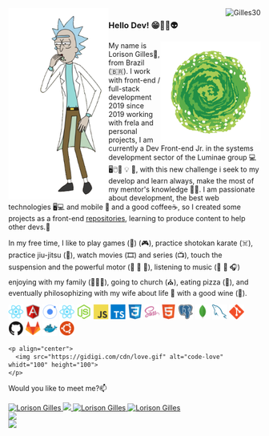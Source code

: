 
<img align='right' src = "https://komarev.com/ghpvc/?username=Gilles30" alt = "Gilles30" />

  
 <img align='left' src="https://raw.githubusercontent.com/Elyabe/Elyabe/master/images/rick-dancing.gif" width='200'>

### Hello Dev! 😁🖖🏻👽
<p>
<img align='right' src="https://raw.githubusercontent.com/Elyabe/elyabe/master/images/portal-3.gif" width='200'>

My name is Lorison Gilles🚀, from Brazil (🇧🇷). I work with front-end / full-stack development 2019 since 2019 working with frela and personal projects, I am currently a Dev Front-end Jr. in the systems development sector of the Luminae group 💻🖥🖱🔭 💡 🔌, with this new challenge i seek to my develop and learn always, make the most of my mentor's knowledge 🏪🏬. I am passionate about development, the best web technologies 🖥️💻 and mobile 📱 and a good coffee☕, so I created some projects as a front-end [repositories](https://github.com/Gilles30?tab=repositories), learning to produce content to help other devs.💬

In my free time, I like to play games (👾) (🎮), practice shotokan karate (☠️), practice jiu-jitsu (👻), watch movies (🎞️) and series (📺), touch the suspension and the powerful motor (🚗 💨 🚓), listening to music (🎵 🎻 🎧) enjoying with my family (👨‍👩‍👦), going to church (⛪), eating pizza (🍕), and eventually philosophizing with my wife about life 🏡 with a good wine (🍷).
</p>

<p>
  <row>
    <img src="./img/react-original.svg" alt="react" width="30" height="30"/>
    <img src="./img/angularjs-original.svg" alt="angularjs" width="30" height="30"/>
    <img src="./img/ionic-original.svg" alt="ionic" width="30" height="30"/>
    <img src="./img/react-original.svg" alt="rectnative" width="30" height="30"/>
    <img src="./img/nodejs-original.svg" alt="nodejs" width="30" height="30"/>
    <img src="./img/javascript-original.svg" alt="javascript" width="30" height="30"/>
    <img src="./img/typescript-original.svg" alt="typescript" width="30" height="30"/>
    <img src="./img/css3-original.svg" alt="css3"  width="30" height="30"/>
    <img src="./img/sass-original.svg" alt="sass"  width="30" height="30"/>
    <img src="./img/html5-original.svg" alt="html5"  width="30" height="30"/>
    <img src="./img/postgresql-original.svg" alt="postgresql" width="30" height="30"/>
    <img src="./img/mongodb-original.svg" alt="mongodb" width="30" height="30"/>
    <img src="./img/mysql-original.svg" alt="mysql" width="30" height="30"/>
    <img src="./img/git-original.svg" alt="git" width="30" height="30"/>
    <img src="./img/github-original.svg" alt="github" width="30" height="30"/>
    <img src="./img/gitlab-original.svg" alt="gitlab" width="30" height="30"/>
    <img src="./img/docker-original.svg" alt="docker" width="30" height="30"/>
    <img src="./img/ubuntu-plain.svg" alt="ubuntu" width="30" height="30"/>
    
    <p align="center">
      <img src="https://gidigi.com/cdn/love.gif" alt="code-love" whidt="100" height="100">
    </p>
  </row>
</p>

Would you like to meet me?📫

<a href="https://www.linkedin.com/in/lorison-gilles/">
  <img alt="Lorison Gilles" src="https://img.shields.io/badge/-LorisonGilles-8257E5?style=flat&logo=Linkedin&logoColor=white" />
</a>
<a aria-label="Completed" href="https://app.rocketseat.com.br/me/lorison-gilles-02226">
  <img src="https://img.shields.io/badge/Profile%20RocketSeat-GoStack%2013.0-8257E5?logo=data:image/png;base64,iVBORw0KGgoAAAANSUhEUgAAABAAAAAQCAMAAAAoLQ9TAAAALVBMVEVHcExxWsF0XMJzXMJxWcFsUsD///9jRrzY0u6Xh9Gsn9n39fyMecy0qd2bjNJWBT0WAAAABHRSTlMA2Do606wF2QAAAGlJREFUGJVdj1cWwCAIBLEsRU3uf9xobDH8+GZwUYi8i6ucJwrxKE+7D0G9Q4vlYqtmCSjndr4CgCgzlyFgfKfKCVO0LrPKjmiqMxGXkJwNnXskqWG+1oSM+BSwD8f29YLNjvx/OQrn+g99oQSoNmt3PgAAAABJRU5ErkJggg=="></img>
</a>
<a href="Https://api.whatsapp.com/send?phone=55+11+959409168&text=Hello!">
    <img alt="Lorison Gilles" src="https://img.shields.io/badge/-Whatsapp-4CA143?style=flat-square&labelColor=4CA143&logo=whatsapp&logoColor=white&link" />
</a>
<a href="mailto: lorison.gilles @ gmail. com">
  <img alt="Lorison Gilles" src="https://img.shields.io/badge/-lorison.gilles@gmail.com-c14438?style=flat-square&logo=Gmail&logoColor=white&link=mailto:lorison.gilles@gmail.com" />
</a>
<br>
<div id="minhaDiv">
  <a>
    <img width = "450px" align = "left" src = "https://github-readme-stats.vercel.app/api/?username=gilles30&theme=material-palenight&show_icons=true&include_all_commits=true&count_private=issues" />
  </a> 
  <a>
    <img width = "340px" align = "left" src = "https://github-readme-stats.vercel.app/api/top-langs/?username=gilles30&layout=compact&theme=material-palenight" />
  </a>
</div> 


